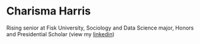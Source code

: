 # Charisma Harris

Rising senior at Fisk University, Sociology and Data Science major, Honors and Presidential Scholar (view my [linkedin](https://www.linkedin.com/in/charisma-harris/))
